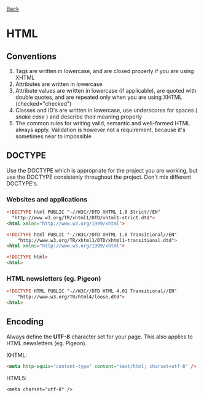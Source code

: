 [Back](https://github.com/digiti/styleguides)
# HTML

## Conventions
1. Tags are written in lowercase, and are closed properly if you are using XHTML
2. Attributes are written in lowercase
3. Attribute values are written in lowercase (if applicable), are quoted with double quotes, and are repeated only when you are using XHTML (checked="checked")
4. Classes and ID's are written in lowercase, use underscores for spaces ( _snake case_ ) and describe their meaning properly
5. The common rules for writing valid, semantic and well-formed HTML always apply. Validation is however not a requirement, because it's sometimes near to impossible

## DOCTYPE

Use the DOCTYPE which is appropriate for the project you are working, but use the DOCTYPE consistenly throughout the project. Don't mix different DOCTYPE's.

### Websites and applications

```HTML
<!DOCTYPE html PUBLIC "-//W3C//DTD XHTML 1.0 Strict//EN"
  "http://www.w3.org/TR/xhtml1/DTD/xhtml1-strict.dtd">
<html xmlns="http://www.w3.org/1999/xhtml">
```

```HTML
<!DOCTYPE html PUBLIC "-//W3C//DTD XHTML 1.0 Transitional//EN"
	"http://www.w3.org/TR/xhtml1/DTD/xhtml1-transitional.dtd">
<html xmlns="http://www.w3.org/1999/xhtml">
```

```HTML
<!DOCTYPE html>
<html>
```

### HTML newsletters (eg. Pigeon)

```HTML
<!DOCTYPE HTML PUBLIC "-//W3C//DTD HTML 4.01 Transitional//EN"
	"http://www.w3.org/TR/html4/loose.dtd">
<html>
```


## Encoding

Always define the **UTF-8** character set for your page. This also applies to HTML newsletters (eg. Pigeon).

XHTML:
```HTML
<meta http-equiv="content-type" content="text/html; charset=utf-8" />
```

HTML5:
```
<meta charset="utf-8" />
```